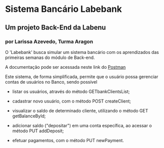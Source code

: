# Sistema Bancário Labebank

## Um projeto Back-End da Labenu

### por Larissa Azevedo, Turma Aragon

O 'Labebank' busca simular um sistema bancário com os aprendizados das primeiras semanas do módulo de Back-end.

A documentação pode ser acessada neste link do [Postman](https://documenter.getpostman.com/view/20783829/UzJPMapC)

Este sistema, de forma simplificada, permite que o usuário possa gerenciar contas de usuários no Banco, sendo possível

* listar os usuários, através do método GETbankClientsList;

* cadastrar novo usuário, com o método POST createClient;

* visualizar o saldo de determinado cliente, utilizando o método GET getBalanceById;

* adicionar saldo ("depositar") em uma conta específica, ao acessar o método PUT addDeposit;

* efetuar pagamentos, com o método PUT newPayment.
